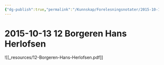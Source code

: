 ```yaml
---
{"dg-publish":true,"permalink":"/Kunnskap/Forelesningsnotater/2015-10-13 12 Borgeren Hans Herlofsen/","tags":["historie","hi110","forelesning"]}
---
```



# 2015-10-13 12 Borgeren Hans Herlofsen
![[_resources/12-Borgeren-Hans-Herlofsen.pdf]]
